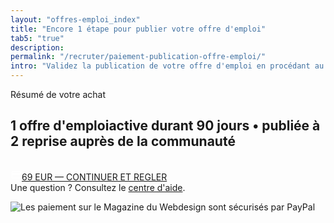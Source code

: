 ```yaml
---
layout: "offres-emploi_index"
title: "Encore 1 étape pour publier votre offre d'emploi"
tab5: "true"
description:
permalink: "/recruter/paiement-publication-offre-emploi/"
intro: "Validez la publication de votre offre d'emploi en procédant au paiement sécurisé de 69 EUR par carte bancaire, Visa, MasterCard ou PayPal."
---
```

<div class="section-header">
	<span class="section-header-titre">Résumé de votre achat</span>
</div>
<div class="section-carte-index-panel text-left">
  <article class="carte-article-secondaire job--offre-item">
    <div class="row collapse">
      <div class="small-12 columns">
      	<h1 class="carte-article-secondaire-post-title mod-job-title"><span class="left job--entreprise">1 offre d'emploi</span><span class="job--description">active durant 90 jours &bull; publiée à 2 reprise auprès de la communauté</span></h1>
      </div>
    </div>
  </article>
</div>
<p class="text-center">
	<a onclick="ga('send', 'event', 'offres emploi', 'payer', '69€ - Continuer et régler');" class="button-paypal" href="https://www.paypal.com/cgi-bin/webscr?cmd=_s-xclick&hosted_button_id=4LFADH7P9UXKN" title="Continuer sur le site de paypal pour régler le montant de la publication">
	<svg class="ic-block-h18" fill="#FFFFFF" height="18" viewBox="0 0 24 24" width="18" xmlns="http://www.w3.org/2000/svg">
    <path d="M0 0h24v24H0z" fill="none"></path>
    <path d="M20 4H4c-1.11 0-1.99.89-1.99 2L2 18c0 1.11.89 2 2 2h16c1.11 0 2-.89 2-2V6c0-1.11-.89-2-2-2zm0 14H4v-6h16v6zm0-10H4V6h16v2z"></path>
	</svg>69 EUR &mdash; CONTINUER ET REGLER</a>
	<br /><span class="section-header-titre">Une question ? Consultez le <a onclick="ga('send', 'event', 'offres emploi', 'click', 'Centre d'aide Recrutement');" href="/recruter/centre-aide/" title="centre d'aide Recrutement" target="_blank">centre d'aide</a>.</span>
</p>
<img src="https://www.paypalobjects.com/webstatic/mktg/logo-center/logo_paypal_securise_fr.png" border="0" alt="Les paiement sur le Magazine du Webdesign sont sécurisés par PayPal">

